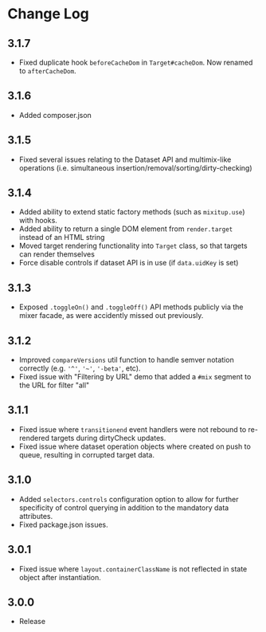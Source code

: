 Change Log
==========

## 3.1.7

- Fixed duplicate hook `beforeCacheDom` in `Target#cacheDom`. Now renamed to `afterCacheDom`.

## 3.1.6

- Added composer.json

## 3.1.5

- Fixed several issues relating to the Dataset API and multimix-like operations (i.e. simultaneous insertion/removal/sorting/dirty-checking)

## 3.1.4

- Added ability to extend static factory methods (such as `mixitup.use`) with hooks.
- Added ability to return a single DOM element from `render.target` instead of an HTML string
- Moved target rendering functionality into `Target` class, so that targets can render themselves
- Force disable controls if dataset API is in use (if `data.uidKey` is set)

## 3.1.3

- Exposed `.toggleOn()` and `.toggleOff()` API methods publicly via the mixer facade, as were accidently missed out previously.

## 3.1.2

- Improved `compareVersions` util function to handle semver notation correctly (e.g. `'^'`, `'~'`, `'-beta'`, etc).
- Fixed issue with "Filtering by URL" demo that added a `#mix` segment to the URL for filter "all"

## 3.1.1

- Fixed issue where `transitionend` event handlers were not rebound to re-rendered targets during dirtyCheck updates.
- Fixed issue where dataset operation objects where created on push to queue, resulting in corrupted target data.

## 3.1.0

- Added `selectors.controls` configuration option to allow for further specificity of control querying
in addition to the mandatory data attributes.
- Fixed package.json issues.

## 3.0.1

- Fixed issue where `layout.containerClassName` is not reflected in state object after instantiation.

## 3.0.0

- Release